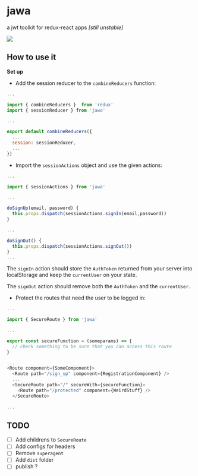# jawa

a jwt toolkit for redux-react apps *[still unstable]*

![](http://img.lum.dolimg.com/v1/images/jawas_42e63e07.jpeg?region=866%2C10%2C1068%2C601&width=768)

## How to use it

**Set up**

* Add the session reducer to the `combineReducers` function:

```javascript
...

import { combineReducers }  from 'redux'
import { sessionReducer } from 'jawa'

...

export default combineReducers({
  ...
  session: sessionReducer,
  ...
})
```


* Import the `sessionActions` object and use the given actions:

```javascript
...

import { sessionActions } from 'jawa'

...

doSignUp(email, password) {
  this.props.dispatch(sessionActions.signIn(email,password))
}

...

doSignOut() {
  this.props.dispatch(sessionActions.signOut())
}
...
```

The `signIn` action should store the `AuthToken` returned from your server into localStorage and keep the `currentUser` on your state.

The `signOut` action should remove both the `AuthToken` and the `currentUser`.


* Protect the routes that need the user to be logged in:


```javascript
...

import { SecureRoute } from 'jawa'

...

export const secureFunction = (someparams) => {
  // check something to be sure that you can access this route
}

...
<Route component={SomeComponent}>
  <Route path="/sign_up" component={RegistrationComponent} />
  ...
  <SecureRoute path="/" secureWith={secureFunction}>
    <Route path="/protected" component={WeirdStuff} />
  </SecureRoute>
  
...

```

## TODO

- [ ] Add childrens to `SecureRoute`
- [ ] Add configs for headers
- [ ] Remove `superagent`
- [ ] Add `dist` folder
- [ ] publish ?
